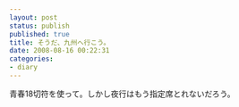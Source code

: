 ```yaml
---
layout: post
status: publish
published: true
title: そうだ、九州へ行こう。
date: 2008-08-16 00:22:31
categories:
- diary
---
```

青春18切符を使って。しかし夜行はもう指定席とれないだろう。

